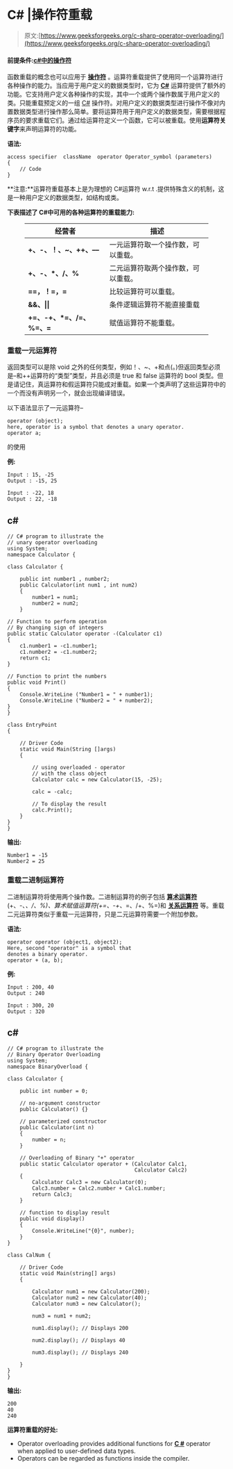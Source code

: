 # C# |操作符重载

> 原文:[https://www.geeksforgeeks.org/c-sharp-operator-overloading/](https://www.geeksforgeeks.org/c-sharp-operator-overloading/)

#### 前提条件:[c#中的操作符](https://www.geeksforgeeks.org/c-operators/)

函数重载的概念也可以应用于 [**操作符**](https://www.geeksforgeeks.org/c-operators/) 。运算符重载提供了使用同一个运算符进行各种操作的能力。当应用于用户定义的数据类型时，它为 [**C#**](https://www.geeksforgeeks.org/introduction-to-c-sharp/) 运算符提供了额外的功能。它支持用户定义各种操作的实现，其中一个或两个操作数属于用户定义的类。只能重载预定义的一组 [C#](https://www.geeksforgeeks.org/introduction-to-c-sharp/) 操作符。对用户定义的数据类型进行操作不像对内置数据类型进行操作那么简单。要将运算符用于用户定义的数据类型，需要根据程序员的要求重载它们。通过给运算符定义一个函数，它可以被重载。使用**运算符关键字**来声明运算符的功能。

**语法:**

```
access specifier  className  operator Operator_symbol (parameters)
{
    // Code
}
```

**注意:**运算符重载基本上是为理想的 C#运算符 w.r.t .提供特殊含义的机制，这是一种用户定义的数据类型，如结构或类。

**下表描述了 C#中可用的各种运算符的重载能力:**

<figure class="table">

| 经营者 | 描述 |
| --- | --- |
| **+、-、！、~、++、––** | 一元运算符取一个操作数，可以重载。 |
| **+、-、*、/、%** | 二元运算符取两个操作数，可以重载。 |
| **==，！=，=** | 比较运算符可以重载。 |
| **&&、&#124;&#124;** | 条件逻辑运算符不能直接重载 |
| **+=、-+、*=、/=、%=、=** | 赋值运算符不能重载。 |

</figure>

### 重载一元运算符

返回类型可以是除 void 之外的任何类型，例如！、~、+和点(。)但返回类型必须是–和++运算符的“类型”类型，并且必须是 true 和 false 运算符的 bool 类型。但是请记住，真运算符和假运算符只能成对重载。如果一个类声明了这些运算符中的一个而没有声明另一个，就会出现编译错误。

以下语法显示了一元运算符–

```
operator (object); 
here, operator is a symbol that denotes a unary operator. 
operator a; 
```

的使用

**例:**

```
Input : 15, -25
Output : -15, 25

Input : -22, 18
Output : 22, -18 
```

## c#

```
// C# program to illustrate the
// unary operator overloading
using System;
namespace Calculator {

class Calculator {

    public int number1 , number2;
    public Calculator(int num1 , int num2)
    {
        number1 = num1;
        number2 = num2;
    }

// Function to perform operation
// By changing sign of integers
public static Calculator operator -(Calculator c1)
{
    c1.number1 = -c1.number1;
    c1.number2 = -c1.number2;
    return c1;
}

// Function to print the numbers
public void Print()
{
    Console.WriteLine ("Number1 = " + number1);
    Console.WriteLine ("Number2 = " + number2);
}
}

class EntryPoint
{

    // Driver Code
    static void Main(String []args)
    {

        // using overloaded - operator
        // with the class object
        Calculator calc = new Calculator(15, -25);

        calc = -calc;

        // To display the result
        calc.Print();
    }
}
}
```

**输出:**

```
Number1 = -15
Number2 = 25
```

### 重载二进制运算符

二进制运算符将使用两个操作数。二进制运算符的例子包括 [**算术运算符**](https://www.geeksforgeeks.org/c-operators/#Arithmetic%20Operators) (+、-、*、/、%)、算术赋值运算符(+=、-+、*=、/+、%=)和 [**关系运算符**](https://www.geeksforgeeks.org/c-operators/#Relational%20Operators) 等。重载二元运算符类似于重载一元运算符，只是二元运算符需要一个附加参数。

**语法:**

```
operator operator (object1, object2); 
Here, second "operator" is a symbol that 
denotes a binary operator. 
operator + (a, b); 
```

**例:**

```
Input : 200, 40
Output : 240

Input : 300, 20 
Output : 320 
```

## c#

```
// C# program to illustrate the
// Binary Operator Overloading
using System;
namespace BinaryOverload {

class Calculator {

    public int number = 0;

    // no-argument constructor
    public Calculator() {}

    // parameterized constructor
    public Calculator(int n)
    {
        number = n;
    }

    // Overloading of Binary "+" operator
    public static Calculator operator + (Calculator Calc1,
                                         Calculator Calc2)
    {
        Calculator Calc3 = new Calculator(0);
        Calc3.number = Calc2.number + Calc1.number;
        return Calc3;
    }

    // function to display result
    public void display()
    {
        Console.WriteLine("{0}", number);
    }
}

class CalNum {

    // Driver Code
    static void Main(string[] args)
    {

        Calculator num1 = new Calculator(200);
        Calculator num2 = new Calculator(40);
        Calculator num3 = new Calculator();

        num3 = num1 + num2;

        num1.display(); // Displays 200

        num2.display(); // Displays 40

        num3.display(); // Displays 240

    }
}
}
```

**输出:**

```
200
40
240
```

**运算符重载的好处:**

*   Operator overloading provides additional functions for [**C #**](https://www.geeksforgeeks.org/introduction-to-c-sharp/) operator when applied to user-defined data types.
*   Operators can be regarded as functions inside the compiler.